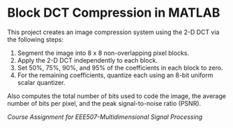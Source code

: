 # Block DCT Compression in MATLAB

This project creates an image compression system using the 2-D DCT via the following steps:
1. Segment the image into 8 x 8 non-overlapping pixel blocks.
2. Apply the 2-D DCT independently to each block.
3. Set 50%, 75%, 90%, and 95% of the coefficients in each block to zero.
4. For the remaining coefficients, quantize each using an 8-bit uniform scalar quantizer.

Also computes the total number of bits used to code the image, the average number of bits per pixel, and the peak signal-to-noise ratio (PSNR).

*Course Assignment for EEE507-Multidimensional Signal Processing*
